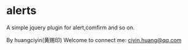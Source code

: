 alerts
======

A simple jquery plugin for alert,comfirm and so on.

By huangciyin(黄赐印)
Welcome to connect me: ciyin.huang@qq.com